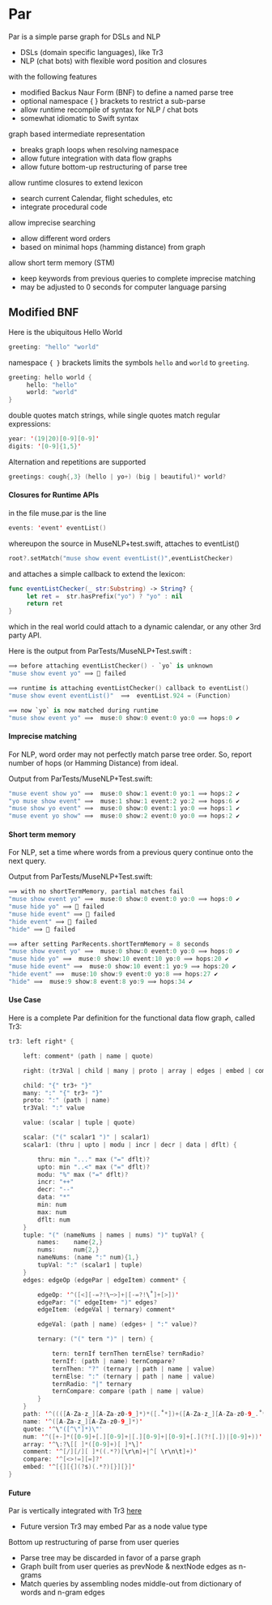 # Par

Par is a simple parse graph for DSLs and NLP

- DSLs (domain specific languages), like Tr3
- NLP (chat bots) with flexible word position and closures

with the following features
- modified Backus Naur Form (BNF) to define a named parse tree
- optional namespace { } brackets to restrict a sub-parse
- allow runtime recompile of syntax for NLP / chat bots
- somewhat idiomatic to Swift syntax

graph based intermediate representation
- breaks graph loops when resolving namespace
- allow future integration with data flow graphs
- allow future bottom-up restructuring of parse tree

allow runtime closures to extend lexicon
- search current Calendar, flight schedules, etc
- integrate procedural code

allow imprecise searching
- allow different word orders
- based on minimal hops (hamming distance) from graph

allow short term memory (STM)
- keep keywords from previous queries to complete imprecise matching
- may be adjusted to 0 seconds for computer language parsing

## Modified BNF

Here is the ubiquitous Hello World
```swift
greeting: "hello" "world"
```

namespace `{ }` brackets limits the symbols `hello` and `world` to `greeting`.
```swift
greeting: hello world {
     hello: "hello"
     world: "world"
}
```
double quotes match strings, while
single quotes match regular expressions:
```swift
year: '(19|20)[0-9][0-9]'
digits: '[0-9]{1,5}'
```

Alternation and repetitions are supported
```c
greetings: cough{,3} (hello | yo+) (big | beautiful)* world?
```

#### Closures for Runtime APIs

in the file muse.par is the line
```swift
events: 'event' eventList()
```

whereupon the source in MuseNLP+test.swift, attaches to eventList()
```swift
root?.setMatch("muse show event eventList()",eventListChecker)
```
and attaches a simple callback to extend the lexicon:
```swift
func eventListChecker(_ str:Substring) -> String? {
     let ret =  str.hasPrefix("yo") ? "yo" : nil
     return ret
}
```
which in the real world could attach to a dynamic calendar, or any other 3rd party API.

Here is the output from ParTests/MuseNLP+Test.swift :
```swift
⟹ before attaching eventListChecker() - `yo` is unknown
"muse show event yo" ⟹ 🚫 failed

⟹ runtime is attaching eventListChecker() callback to eventList()
"muse show event eventList()"  ⟹  eventList.924 = (Function)

⟹ now `yo` is now matched during runtime
"muse show event yo" ⟹  muse:0 show:0 event:0 yo:0 ⟹ hops:0 ✔︎
```

#### Imprecise matching

For NLP, word order may not perfectly match parse tree order. So, report number of hops (or Hamming Distance) from ideal.

Output from ParTests/MuseNLP+Test.swift:
```swift
"muse event show yo" ⟹  muse:0 show:1 event:0 yo:1 ⟹ hops:2 ✔︎
"yo muse show event" ⟹  muse:1 show:1 event:2 yo:2 ⟹ hops:6 ✔︎
"muse show yo event" ⟹  muse:0 show:0 event:1 yo:0 ⟹ hops:1 ✔︎
"muse event yo show" ⟹  muse:0 show:2 event:0 yo:0 ⟹ hops:2 ✔︎
```

#### Short term memory

For NLP, set a time where words from a previous query continue onto the next query.

Output from ParTests/MuseNLP+Test.swift:
```swift
⟹ with no shortTermMemory, partial matches fail
"muse show event yo" ⟹  muse:0 show:0 event:0 yo:0 ⟹ hops:0 ✔︎
"muse hide yo" ⟹ 🚫 failed
"muse hide event" ⟹ 🚫 failed
"hide event" ⟹ 🚫 failed
"hide" ⟹ 🚫 failed

⟹ after setting ParRecents.shortTermMemory = 8 seconds
"muse show event yo" ⟹  muse:0 show:0 event:0 yo:0 ⟹ hops:0 ✔︎
"muse hide yo" ⟹  muse:0 show:10 event:10 yo:0 ⟹ hops:20 ✔︎
"muse hide event" ⟹  muse:0 show:10 event:1 yo:9 ⟹ hops:20 ✔︎
"hide event" ⟹  muse:10 show:9 event:0 yo:8 ⟹ hops:27 ✔︎
"hide" ⟹  muse:9 show:8 event:8 yo:9 ⟹ hops:34 ✔︎
```
#### Use Case

Here is a complete Par definition for the functional data flow graph, called Tr3: 

```swift
tr3: left right* {

    left: comment* (path | name | quote)

    right: (tr3Val | child | many | proto | array | edges | embed | comment)+

    child: "{" tr3+ "}"
    many: ":" "{" tr3+ "}"
    proto: ":" (path | name)
    tr3Val: ":" value

    value: (scalar | tuple | quote)

    scalar: ("(" scalar1 ")" | scalar1)
    scalar1: (thru | upto | modu | incr | decr | data | dflt) {

        thru: min "..." max ("=" dflt)?
        upto: min "..<" max ("=" dflt)?
        modu: "%" max ("=" dflt)?
        incr: "++"
        decr: "--"
        data: "*"
        min: num
        max: num
        dflt: num
    }
    tuple: "(" (nameNums | names | nums) ")" tupVal? {
        names:    name{2,}
        nums:     num{2,}
        nameNums: (name ":" num){1,}
        tupVal: ":" (scalar1 | tuple)
    }
    edges: edgeOp (edgePar | edgeItem) comment* {

        edgeOp: '^([<][-=?!\╌>]+|[-=?!\˚]+[>])'
        edgePar: "(" edgeItem+ ")" edges?
        edgeItem: (edgeVal | ternary) comment*

        edgeVal: (path | name) (edges+ | ":" value)?

        ternary: ("(" tern ")" | tern) {

            tern: ternIf ternThen ternElse? ternRadio?
            ternIf: (path | name) ternCompare?
            ternThen: "?" (ternary | path | name | value)
            ternElse: ":" (ternary | path | name | value)
            ternRadio: "|" ternary
            ternCompare: compare (path | name | value)
        }
    }
    path: '^((([A-Za-z_][A-Za-z0-9_]*)*([.˚*])+([A-Za-z_][A-Za-z0-9_.˚*]*)*)+)'
    name: '^([A-Za-z_][A-Za-z0-9_]*)'
    quote: '^\"([^\"]*)\"'
    num: '^([+-]*([0-9]+[.][0-9]+|[.][0-9]+|[0-9]+[.](?![.])|[0-9]+))'
    array: '^\:?\[[ ]*([0-9]+)[ ]*\]'
    comment: '^[/][/][ ]*((.*?)[\r\n]+|^[ \r\n\t]+)'
    compare: '^[<>!=][=]?'
    embed: '^[{][{](?s)(.*?)[}][}]'
}
```
#### Future

Par is vertically integrated with Tr3 [here](https://github.com/musesum/Tr3)
- Future version Tr3 may embed Par as a node value type

Bottom up restructuring of parse from user queries
- Parse tree may be discarded in favor of a parse graph
- Graph built from user queries as prevNode & nextNode edges as n-grams
- Match queries by assembling nodes middle-out from dictionary of words and n-gram edges
